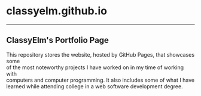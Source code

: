 # classyelm.github.io

---

## ClassyElm's Portfolio Page

This repository stores the website, hosted by GitHub Pages, that showcases some  
of the most noteworthy projects I have worked on in my time of working with  
computers and computer programming. It also includes some of what I have  
learned while attending college in a web software development degree.